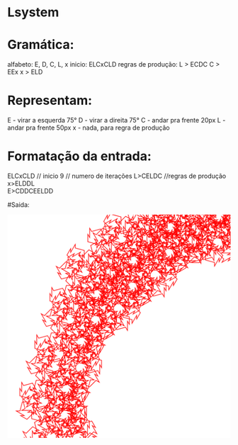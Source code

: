 # Lsystem

# Gramática:

alfabeto: E, D, C, L, x
inicio: ELCxCLD
regras de produção: L > ECDC
                    C > EEx
                    x > ELD

# Representam:
E - virar a esquerda 75°
D - virar a direita 75°
C - andar pra frente 20px
L - andar pra frente 50px
x - nada, para regra de produção


# Formatação da entrada:
ELCxCLD   // inicio
9         // numero de iterações
L>CELDC   //regras de produção
x>ELDDL   
E>CDDCEELDD

#Saida:

<img src="imagem.svg">
